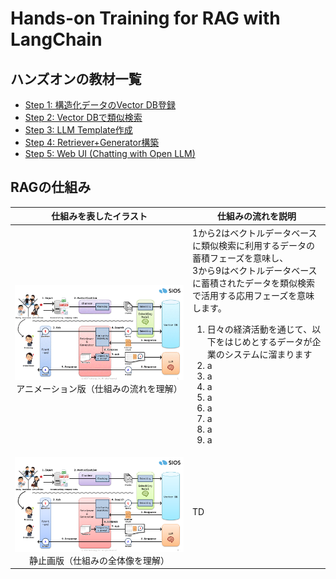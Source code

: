 # Hands-on Training for RAG with LangChain

## ハンズオンの教材一覧

- [Step 1: 構造化データのVector DB登録](./try-my-hand/lesson/rag-step01-excel_to_vectordb.ipynb)
- [Step 2: Vector DBで類似検索](./try-my-hand/lesson/rag-step02-search_from_vectordb.ipynb)
- [Step 3: LLM Template作成](./try-my-hand/lesson/rag-step03-llm_template.ipynb)
- [Step 4: Retriever+Generator構築](./try-my-hand/lesson/rag-step04-retriever_and_generator.ipynb)
- [Step 5: Web UI (Chatting with Open LLM)](./try-my-hand/lesson/rag-step05-web_ui_to_chat_with_llm.ipynb)

## RAGの仕組み

| 仕組みを表したイラスト | 仕組みの流れを説明 |
| :----: | ---- |
| <img src="./try-my-hand/image/rag-overview.gif"><br>アニメーション版（仕組みの流れを理解） | 1から2はベクトルデータベースに類似検索に利用するデータの蓄積フェーズを意味し、<br>3から9はベクトルデータベースに蓄積されたデータを類似検索で活用する応用フェーズを意味します。<ol><li>日々の経済活動を通じて、以下をはじめとするデータが企業のシステムに溜まります</li><li>a</li><li>a</li><li>a</li><li>a</li><li>a</li><li>a</li><li>a</li><li>a</li></ol> |
| <img src="./try-my-hand/image/rag-overview.png"><br>静止画版（仕組みの全体像を理解） | TD |
